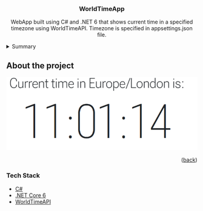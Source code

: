 <div id="top"></div>
<br />
<div align="center">

<h3 align="center">WorldTimeApp</h3>
  <p align="center">
    WebApp built using C# and .NET 6 that shows current time in a specified timezone using WorldTimeAPI.
    Timezone is specified in appsettings.json file.
  </p>
</div>



<!-- TABLE OF CONTENTS -->
<details>
  <summary>Summary</summary>
  <ol>
    <li>
      <a href="#About">About</a>
      <ul>
        <li><a href="#Tech-Stack">Tech Stack</a></li>
      </ul>
    </li>
    <li>
        <a href="#How-to-install">How to install</a>
    </li>
    <li><a href="#Functionality">Functionality</a></li>
    <li><a href="#Contact">Contact</a></li>
  </ol>
</details>



<!-- ABOUT THE PROJECT -->
## About the project

![alt text](https://github.com/jakubprach/WorldTimeApp/blob/master/landing.png)

<p align="right">(<a href="#top">back</a>)</p>



### Tech Stack
* [C#](https://docs.microsoft.com/pl-pl/dotnet/csharp/tour-of-csharp/)
* [.NET Core 6](https://docs.microsoft.com/pl-pl/dotnet/core/whats-new/dotnet-6)
* [WorldTimeAPI](http://worldtimeapi.org/)

